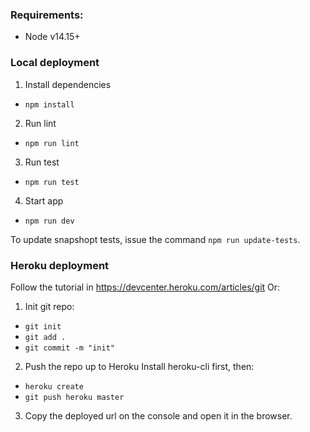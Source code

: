 ### Requirements:
- Node v14.15+

### Local deployment
1. Install dependencies
  - `npm install`

2. Run lint
  - `npm run lint`

3. Run test
  - `npm run test`

4. Start app
  - `npm run dev`

To update snapshopt tests, issue the command `npm run update-tests`.

### Heroku deployment
Follow the tutorial in https://devcenter.heroku.com/articles/git
Or:
1. Init git repo:
  - `git init`
  - `git add .`
  - `git commit -m "init"`

2. Push the repo up to Heroku
Install heroku-cli first, then:
  - `heroku create`
  - `git push heroku master`

3. Copy the deployed url on the console and open it in the browser.
